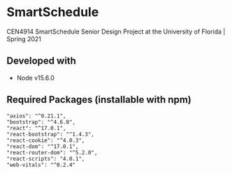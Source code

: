 # SmartSchedule
CEN4914 SmartSchedule Senior Design Project at the University of Florida | Spring 2021

## Developed with
* Node v15.6.0

## Required Packages (installable with npm)
```
"axios": "^0.21.1",
"bootstrap": "^4.6.0",
"react": "^17.0.1",
"react-bootstrap": "^1.4.3",
"react-cookie": "^4.0.3",
"react-dom": "^17.0.1",
"react-router-dom": "^5.2.0",
"react-scripts": "4.0.1",
"web-vitals": "^0.2.4"
```